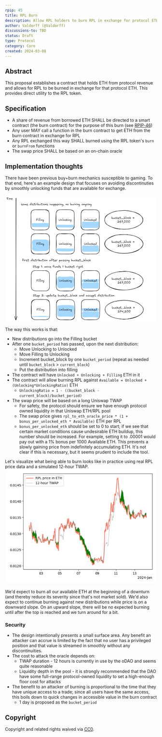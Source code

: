 ```yaml
---
rpip: 45
title: RPL Burn
description: Allow RPL holders to burn RPL in exchange for protocol ETH
author: Valdorff (@Valdorff)
discussions-to: TBD
status: Draft
type: Protocol
category: Core
created: 2024-03-08
---
```


## Abstract
This proposal establishes a contract that holds ETH from protocol revenue and allows for RPL to be burned in exchange for that protocol ETH. This provides direct utility to the RPL token.


## Specification
- A share of revenue from borrowed ETH SHALL be directed to a smart contract (the burn contract) for the purpose of this burn (see [RPIP-46](RPIP-46.md))
- Any user MAY call a function in the burn contract to get ETH from the burn contract in exchange for RPL
- Any RPL exchanged this way SHALL burned using the RPL token's `burn` or `burnFrom` functions
- The swap price SHALL be based on an on-chain oracle

## Implementation thoughts
There have been previous buy+burn mechanics susceptible to gaming. To that end, here's an example design that focuses on avoiding discontinuties by smoothly unlocking funds that are available for exchange.

![burn.png](../assets/rpip-45/burn.png)

The way this works is that:
- New distributions go into the Filling bucket
- After one `bucket_period` has passed, upon the next distribution:
  - Move Unlocking to Unlocked
  - Move Filling to Unlocking
  - Increment bucket_block by one `bucket_period` (repeat as needed until `bucket_block` > `current_block`)
  - Put the distribution into filling
- The contract will have `Unlocked + Unlocking + Filling` ETH in it
- The contract will allow burning RPL against `Available = Unlocked + (Unlocking*UnlockingRatio)` ETH
  - `UnlockingRatio = 1 - ((bucket_block - current_block)/bucket_period)`
- The swap price will be based on a long Uniswap TWAP
  - For safety, the protocol should ensure we have enough protocol owned liquidity in that Uniswap ETH/RPL pool
  - The swap price gives `rpl_to_eth_oracle_price * (1 + bonus_per_unlocked_eth * Available)` ETH per RPL
  - `bonus_per_unlocked_eth` should be set to 0 to start; if we see that certain market conditions cause undesirable ETH buildup, this number should be increased. For example, setting it to .00001 would pay out with a 1% bonus per 1000 Available ETH. This prevents a slowly gaining price from indefinitely accumulating ETH. It's not clear if this is necessary, but it seems prudent to include the tool. 

Let's visualize what being able to burn looks like in practice using real RPL price data and a simulated 12-hour TWAP.
![twap.png](../assets/rpip-45/twap.png)

We'd expect to burn all our available ETH at the beginning of a downturn (and thereby reduce its severity since that's not market sold). We'd also expect to continue burning against new distributions while price is on a downward slope. On an upward slope, there will be no expected burning until after the top is reached and we turn around for a bit.

### Security
- The design intentionally presents a small surface area. Any benefit an attacker can accrue is limited by the fact that no user has a privileged position and that value is streamed in smoothly without any discontinuities.
- The cost to attack the oracle depends on:
  - TWAP duration - 12 hours is currently in use by the oDAO and seems quite reasonable
  - Liquidity depth in the pool - it is strongly recommended that the DAO have some full-range protocol-owned liquidity to set a high-enough floor cost for attacks
- The benefit to an attacker of burning is proportional to the time that they have unique access to a trade; since all users have the same access, this boils down to quick changes in accessible value in the burn contract
  - 1 day is proposed as the `bucket_period`


## Copyright
Copyright and related rights waived via [CC0](https://creativecommons.org/publicdomain/zero/1.0/).
